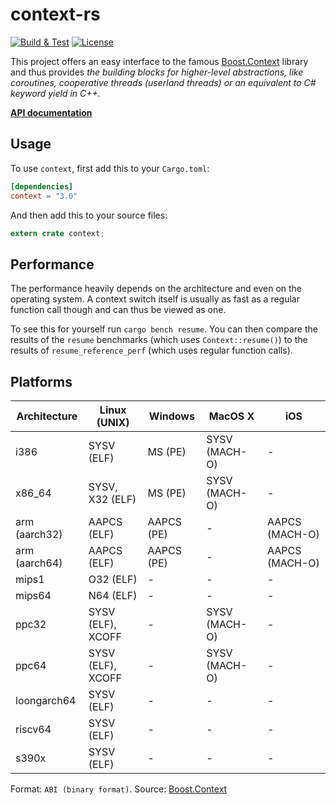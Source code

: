 # context-rs

[![Build & Test](https://github.com/zonyitoo/context-rs/actions/workflows/ci.yml/badge.svg)](https://github.com/zonyitoo/context-rs/actions/workflows/ci.yml)
[![License](https://img.shields.io/crates/l/context.svg)](https://github.com/zonyitoo/context-rs)

This project offers an easy interface to the famous
[Boost.Context](http://www.boost.org/doc/libs/1_60_0/libs/context/doc/html/context/overview.html)
library and thus provides _the building blocks for higher-level abstractions,
like coroutines, cooperative threads (userland threads) or
an equivalent to C# keyword yield in C++._

[**API documentation**](https://docs.rs/context)

## Usage

To use `context`, first add this to your `Cargo.toml`:

```toml
[dependencies]
context = "3.0"
```

And then add this to your source files:

```rust
extern crate context;
```

## Performance

The performance heavily depends on the architecture and even on the operating
system. A context switch itself is usually as fast as a regular function call
though and can thus be viewed as one.

To see this for yourself run `cargo bench resume`. You can then compare the
results of the `resume` benchmarks (which uses `Context::resume()`) to the
results of `resume_reference_perf` (which uses regular function calls).

## Platforms

Architecture  | Linux (UNIX)      | Windows    | MacOS X       | iOS
--------------|-------------------|------------|---------------|---------------
i386          | SYSV (ELF)        | MS (PE)    | SYSV (MACH-O) | -
x86_64        | SYSV, X32 (ELF)   | MS (PE)    | SYSV (MACH-O) | -
arm (aarch32) | AAPCS (ELF)       | AAPCS (PE) | -             | AAPCS (MACH-O)
arm (aarch64) | AAPCS (ELF)       | AAPCS (PE) | -             | AAPCS (MACH-O)
mips1         | O32 (ELF)         | -          | -             | -
mips64        | N64 (ELF)         | -          | -             | -
ppc32         | SYSV (ELF), XCOFF | -          | SYSV (MACH-O) | -
ppc64         | SYSV (ELF), XCOFF | -          | SYSV (MACH-O) | -
loongarch64   | SYSV (ELF)        | -          | -             | -
riscv64       | SYSV (ELF)        | -          | -             | -
s390x         | SYSV (ELF)        | -          | -             | -

Format: `ABI (binary format)`.
Source: [Boost.Context](http://www.boost.org/doc/libs/1_60_0/libs/context/doc/html/context/architectures.html)
